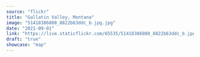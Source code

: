 ```yaml
---
source: "flickr"
title: "Gallatin Valley, Montana"
image: "51418386808_8822b63ddc_b.jpg.jpg"
date: "2021-09-01"
link: "https://live.staticflickr.com/65535/51418386808_8822b63ddc_b.jpg"
draft: "true"
showcase: "map"
---
```

